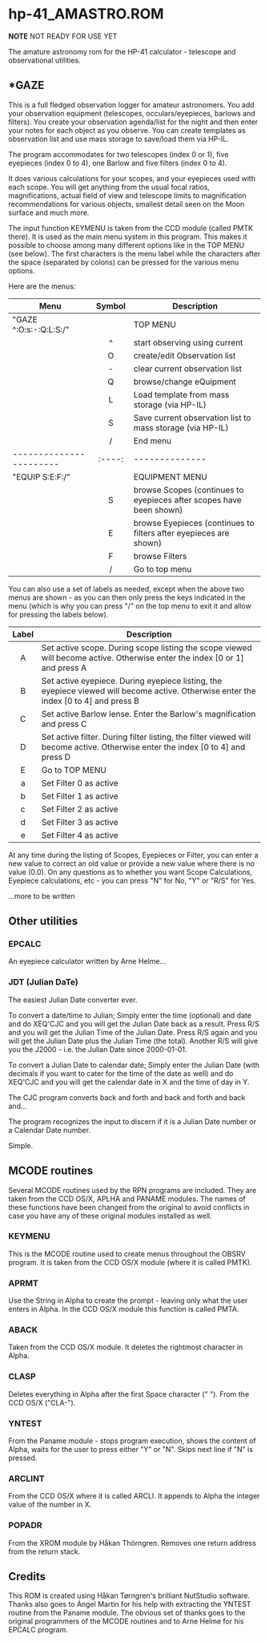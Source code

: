# hp-41_AMASTRO.ROM

**NOTE** NOT READY FOR USE YET

The amature astronomy rom for the HP-41 calculator - telescope and observational utilities.

## *GAZE

This is a full fledged observation logger for amateur astronomers. You add your observation equipment (telescopes, occulars/eyepieces, barlows and filters). You create your observation agenda/list for the night and then enter your notes for each object as you observe. You can create templates as observation list and use mass storage to save/load them via HP-IL.

The program accommodates for two telescopes (index 0 or 1), five eyepieces (index 0 to 4), one Barlow and five filters (index 0 to 4).

It does various calculations for your scopes, and your eyepieces used with each scope. You will get anything from the usual focal ratios, magnifications, actual field of view and telescope limits to magnification recommendations for various objects, smallest detail seen on the Moon surface and much more.

The input function KEYMENU is taken from the CCD module (called PMTK there). It is used as the main menu system in this program. This makes it possible to choose among many different options like in the TOP MENU (see below). The first characters is the menu label while the characters after the space (separated by colons) can be pressed for the various menu options.

Here are the menus:

| Menu                    | Symbol | Description   
| ----------------------- | :----: | --------------
| "GAZE ^:O:s:-:Q:L:S:/"  |        | TOP MENU
|                         |   ^    | start observing using current
|                         |   O    | create/edit Observation list
|                         |   -    | clear current observation list
|                         |   Q    | browse/change eQuipment
|                         |   L    | Load template from mass storage (via HP-IL)
|                         |   S    | Save current observation list to mass storage (via HP-IL)
|                         |   /    | End menu
| ----------------------- | :----: | --------------
| "EQUIP S:E:F:/"         |        | EQUIPMENT MENU
|                         |   S    | browse Scopes (continues to eyepieces after scopes have been shown)
|                         |   E    | browse Eyepieces (continues to filters after eyepieces are shown)
|                         |   F    | browse Filters
|                         |   /    | Go to top menu

You can also use a set of labels as needed, except when the above two menus are shown - as you can then only press the keys indicated in the menu (which is why you can press "/" on the top menu to exit it and allow for pressing the labels below).

| Label | Description
| :---: | ------------------------------------------
|   A   | Set active scope. During scope listing the scope viewed will become active. Otherwise enter the index [0 or 1] and press A
|   B   | Set active eyepiece. During eyepiece listing, the eyepiece viewed will become active. Otherwise enter the index [0 to 4] and press B 
|   C   | Set active Barlow lense. Enter the Barlow's magnification and press C
|   D   | Set active filter. During filter listing, the filter viewed will become active. Otherwise enter the index [0 to 4] and press D
|   E   | Go to TOP MENU
|   a   | Set Filter 0 as active
|   b   | Set Filter 1 as active
|   c   | Set Filter 2 as active
|   d   | Set Filter 3 as active
|   e   | Set Filter 4 as active

At any time during the listing of Scopes, Eyepieces or Filter, you can enter a new value to correct an old value or provide a new value where there is no value (0.0). On any questions as to whether you want Scope Calculations, Eyepiece calculations, etc - you can press "N" for No, "Y" or "R/S" for Yes.

...more to be written

## Other utilities

### EPCALC

An eyepiece calculator written by Arne Helme...

### JDT (Julian DaTe)

The easiest Julian Date converter ever.

To convert a date/time to Julian; Simply enter the time (optional) and date and do XEQ'CJC and you will get the Julian Date back as a result. Press R/S and you will get the Julian Time of the Julian Date. Press R/S again and you will get the Julian Date plus the Julian Time (the total). Another R/S will give you the J2000 - i.e. the Julian Date since 2000-01-01.

To convert a Julian Date to calendar date; Simply enter the Julian Date (with decimals if you want to cater for the time of the date as well) and do XEQ'CJC and you will get the calendar date in X and the time of day in Y.

The CJC program converts back and forth and back and forth and back and...

The program recognizes the input to discern if it is a Julian Date number or a Calendar Date number.

Simple.

## MCODE routines

Several MCODE routines used by the RPN programs are included. They are taken from the CCD OS/X, APLHA and PANAME modules. The names of these functions have been changed from the original to avoid conflicts in case you have any of these original modules installed as well.

### KEYMENU

This is the MCODE routine used to create menus throughout the OBSRV program. It is taken from the CCD OS/X module (where it is called PMTK).

### APRMT

Use the String in Alpha to create the prompt - leaving only what the user enters in Alpha. In the CCD OS/X module this function is called PMTA.

### ABACK

Taken from the CCD OS/X module. It deletes the rightmost character in Alpha.

### CLASP

Deletes everything in Alpha after the first Space character (" "). From the CCD OS/X ("CLA-").

### YNTEST

From the Paname module - stops program execution, shows the content of Alpha, waits for the user to press either "Y" or "N". Skips next line if "N" is pressed.

### ARCLINT

From the CCD OS/X where it is called ARCLI. It appends to Alpha the integer value of the number in X.

### POPADR

From the XROM module by Håkan Thörngren. Removes one return address from the return stack.

## Credits

This ROM is created using Håkan Tørngren's brilliant NutStudio software. Thanks also goes to Ángel Martin for his help with extracting the YNTEST routine from the Paname module. The obvious set of thanks goes to the original programmers of the MCODE routines and to Arne Helme for his EPCALC program.
